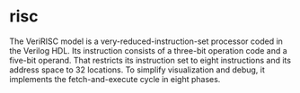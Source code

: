 # risc
 The VeriRISC model is a very-reduced-instruction-set processor coded in the Verilog HDL. Its  instruction consists of a three-bit operation code and a five-bit operand. That restricts its instruction  set to eight instructions and its address space to 32 locations. To simplify visualization and debug, it  implements the fetch-and-execute cycle in eight phases. 
